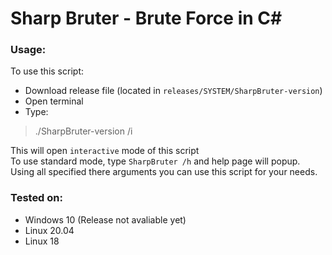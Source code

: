 # Sharp Bruter - Brute Force in C#

### Usage:

To use this script:

* Download release file (located in `releases/SYSTEM/SharpBruter-version`)
* Open terminal
* Type:
> ./SharpBruter-version /i

This will open `interactive` mode of this script  
To use standard mode, type `SharpBruter /h` and help page will popup.  
Using all specified there arguments you can use this script for your needs.

### Tested on:

* Windows 10 (Release not avaliable yet)
* Linux 20.04
* Linux 18